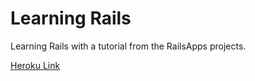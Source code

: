 Learning Rails
==

Learning Rails with a tutorial from the RailsApps projects.

[Heroku Link](https://rc-learn-rails.herokuapp.com/)
